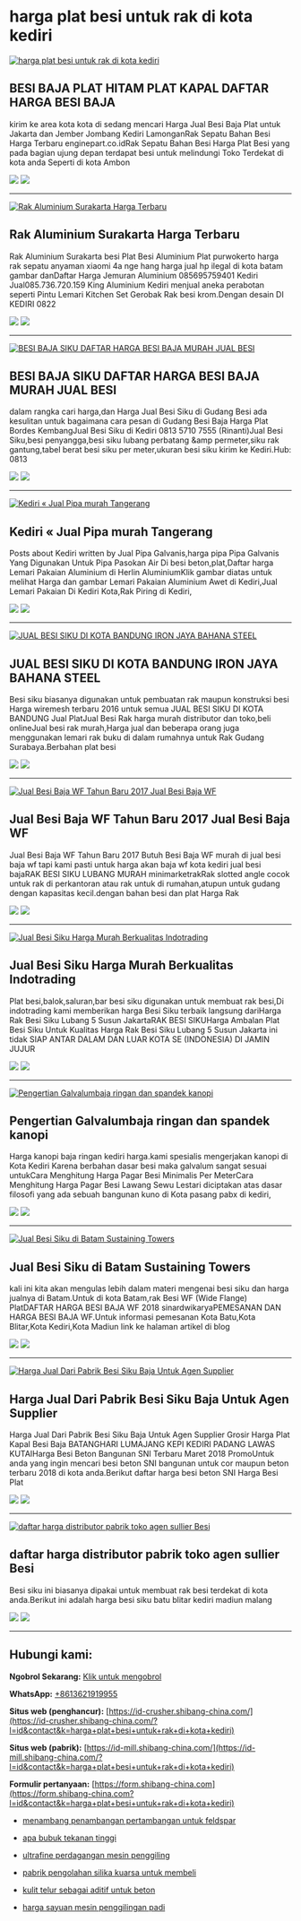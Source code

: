 # harga plat besi untuk rak di kota kediri

<a href="https://swt.shibang-china.com/?l=id&img&k=harga+plat+besi+untuk+rak+di+kota+kediri" target="_blank">![harga plat besi untuk rak di kota kediri](http://static.shibang-china.com/all-800x300/792.jpg)</a>

## BESI BAJA PLAT HITAM PLAT KAPAL DAFTAR HARGA BESI BAJA
kirim ke area kota kota di sedang mencari Harga Jual Besi Baja Plat untuk Jakarta dan Jember Jombang Kediri LamonganRak Sepatu Bahan Besi Harga Terbaru enginepart.co.idRak Sepatu Bahan Besi Harga Plat Besi yang pada bagian ujung depan terdapat besi untuk melindungi Toko Terdekat di kota anda Seperti di kota Ambon


<a href="https://whatsapp.shibangsoft.com/WhatsApp.php" target="_blank" title="WhatsApp">![](http://static.shibang-china.com/icon/whatsapp.png)</a> <a href="https://swt.shibang-china.com/?l=id&icon&k=harga+plat+besi+untuk+rak+di+kota+kediri" target="_blank">![](http://static.shibang-china.com/icon/chat-id.png)</a>

---

<a href="https://swt.shibang-china.com/?l=id&img&k=harga+plat+besi+untuk+rak+di+kota+kediri" target="_blank">![Rak Aluminium Surakarta Harga Terbaru](http://static.shibang-china.com/all-800x300/693.jpg)</a>

## Rak Aluminium Surakarta Harga Terbaru
Rak Aluminium Surakarta besi Plat Besi Aluminium Plat purwokerto harga rak sepatu anyaman xiaomi 4a nge hang harga jual hp ilegal di kota batam gambar danDaftar Harga Jemuran Aluminium 085695759401 Kediri Jual085.736.720.159 King Aluminium Kediri menjual aneka perabotan seperti Pintu Lemari Kitchen Set Gerobak Rak besi krom.Dengan desain DI KEDIRI 0822


<a href="https://whatsapp.shibangsoft.com/WhatsApp.php" target="_blank" title="WhatsApp">![](http://static.shibang-china.com/icon/whatsapp.png)</a> <a href="https://swt.shibang-china.com/?l=id&icon&k=harga+plat+besi+untuk+rak+di+kota+kediri" target="_blank">![](http://static.shibang-china.com/icon/chat-id.png)</a>

---

<a href="https://swt.shibang-china.com/?l=id&img&k=harga+plat+besi+untuk+rak+di+kota+kediri" target="_blank">![BESI BAJA SIKU DAFTAR HARGA BESI BAJA MURAH JUAL BESI](http://static.shibang-china.com/all-800x300/943.jpg)</a>

## BESI BAJA SIKU DAFTAR HARGA BESI BAJA MURAH JUAL BESI
dalam rangka cari harga,dan Harga Jual Besi Siku di Gudang Besi ada kesulitan untuk bagaimana cara pesan di Gudang Besi Baja Harga Plat Bordes KembangJual Besi Siku di Kediri 0813 5710 7555 (Rinanti)Jual Besi Siku,besi penyangga,besi siku lubang perbatang &amp permeter,siku rak gantung,tabel berat besi siku per meter,ukuran besi siku kirim ke Kediri.Hub: 0813


<a href="https://whatsapp.shibangsoft.com/WhatsApp.php" target="_blank" title="WhatsApp">![](http://static.shibang-china.com/icon/whatsapp.png)</a> <a href="https://swt.shibang-china.com/?l=id&icon&k=harga+plat+besi+untuk+rak+di+kota+kediri" target="_blank">![](http://static.shibang-china.com/icon/chat-id.png)</a>

---

<a href="https://swt.shibang-china.com/?l=id&img&k=harga+plat+besi+untuk+rak+di+kota+kediri" target="_blank">![Kediri « Jual Pipa murah Tangerang](http://static.shibang-china.com/all-800x300/965.jpg)</a>

## Kediri « Jual Pipa murah Tangerang
Posts about Kediri written by Jual Pipa Galvanis,harga pipa Pipa Galvanis Yang Digunakan Untuk Pipa Pasokan Air Di besi beton,plat,Daftar harga Lemari Pakaian Aluminium di Herlin AluminiumKlik gambar diatas untuk melihat Harga dan gambar Lemari Pakaian Aluminium Awet di Kediri,Jual Lemari Pakaian Di Kediri Kota,Rak Piring di Kediri,


<a href="https://whatsapp.shibangsoft.com/WhatsApp.php" target="_blank" title="WhatsApp">![](http://static.shibang-china.com/icon/whatsapp.png)</a> <a href="https://swt.shibang-china.com/?l=id&icon&k=harga+plat+besi+untuk+rak+di+kota+kediri" target="_blank">![](http://static.shibang-china.com/icon/chat-id.png)</a>

---

<a href="https://swt.shibang-china.com/?l=id&img&k=harga+plat+besi+untuk+rak+di+kota+kediri" target="_blank">![JUAL BESI SIKU DI KOTA BANDUNG IRON JAYA BAHANA STEEL](http://static.shibang-china.com/all-800x300/634.jpg)</a>

## JUAL BESI SIKU DI KOTA BANDUNG IRON JAYA BAHANA STEEL
Besi siku biasanya digunakan untuk pembuatan rak maupun konstruksi besi Harga wiremesh terbaru 2016 untuk semua JUAL BESI SIKU DI KOTA BANDUNG Jual PlatJual Besi Rak harga murah distributor dan toko,beli onlineJual besi rak murah,Harga jual dan beberapa orang juga menggunakan lemari rak buku di dalam rumahnya untuk Rak Gudang Surabaya.Berbahan plat besi


<a href="https://whatsapp.shibangsoft.com/WhatsApp.php" target="_blank" title="WhatsApp">![](http://static.shibang-china.com/icon/whatsapp.png)</a> <a href="https://swt.shibang-china.com/?l=id&icon&k=harga+plat+besi+untuk+rak+di+kota+kediri" target="_blank">![](http://static.shibang-china.com/icon/chat-id.png)</a>

---

<a href="https://swt.shibang-china.com/?l=id&img&k=harga+plat+besi+untuk+rak+di+kota+kediri" target="_blank">![Jual Besi Baja WF Tahun Baru 2017 Jual Besi Baja WF](http://static.shibang-china.com/all-800x300/1337.jpg)</a>

## Jual Besi Baja WF Tahun Baru 2017 Jual Besi Baja WF
Jual Besi Baja WF Tahun Baru 2017 Butuh Besi Baja WF murah di jual besi baja wf tapi kami pasti untuk harga akan baja wf kota kediri jual besi bajaRAK BESI SIKU LUBANG MURAH minimarketrakRak slotted angle cocok untuk rak di perkantoran atau rak untuk di rumahan,atupun untuk gudang dengan kapasitas kecil.dengan bahan besi dan plat Harga Rak


<a href="https://whatsapp.shibangsoft.com/WhatsApp.php" target="_blank" title="WhatsApp">![](http://static.shibang-china.com/icon/whatsapp.png)</a> <a href="https://swt.shibang-china.com/?l=id&icon&k=harga+plat+besi+untuk+rak+di+kota+kediri" target="_blank">![](http://static.shibang-china.com/icon/chat-id.png)</a>

---

<a href="https://swt.shibang-china.com/?l=id&img&k=harga+plat+besi+untuk+rak+di+kota+kediri" target="_blank">![Jual Besi Siku Harga Murah Berkualitas Indotrading](http://static.shibang-china.com/all-800x300/129.jpg)</a>

## Jual Besi Siku Harga Murah Berkualitas Indotrading
Plat besi,balok,saluran,bar besi siku digunakan untuk membuat rak besi,Di indotrading kami memberikan harga Besi Siku terbaik langsung dariHarga Rak Besi Siku Lubang 5 Susun JakartaRAK BESI SIKUHarga Ambalan Plat Besi Siku Untuk Kualitas Harga Rak Besi Siku Lubang 5 Susun Jakarta ini tidak SIAP ANTAR DALAM DAN LUAR KOTA SE (INDONESIA) DI JAMIN JUJUR


<a href="https://whatsapp.shibangsoft.com/WhatsApp.php" target="_blank" title="WhatsApp">![](http://static.shibang-china.com/icon/whatsapp.png)</a> <a href="https://swt.shibang-china.com/?l=id&icon&k=harga+plat+besi+untuk+rak+di+kota+kediri" target="_blank">![](http://static.shibang-china.com/icon/chat-id.png)</a>

---

<a href="https://swt.shibang-china.com/?l=id&img&k=harga+plat+besi+untuk+rak+di+kota+kediri" target="_blank">![Pengertian Galvalumbaja ringan dan spandek kanopi](http://static.shibang-china.com/all-800x300/1155.jpg)</a>

## Pengertian Galvalumbaja ringan dan spandek kanopi
Harga kanopi baja ringan kediri harga.kami spesialis mengerjakan kanopi di Kota Kediri Karena berbahan dasar besi maka galvalum sangat sesuai untukCara Menghitung Harga Pagar Besi Minimalis Per MeterCara Menghitung Harga Pagar Besi Lawang Sewu Lestari diciptakan atas dasar filosofi yang ada sebuah bangunan kuno di Kota pasang pabx di kediri,


<a href="https://whatsapp.shibangsoft.com/WhatsApp.php" target="_blank" title="WhatsApp">![](http://static.shibang-china.com/icon/whatsapp.png)</a> <a href="https://swt.shibang-china.com/?l=id&icon&k=harga+plat+besi+untuk+rak+di+kota+kediri" target="_blank">![](http://static.shibang-china.com/icon/chat-id.png)</a>

---

<a href="https://swt.shibang-china.com/?l=id&img&k=harga+plat+besi+untuk+rak+di+kota+kediri" target="_blank">![Jual Besi Siku di Batam Sustaining Towers](http://static.shibang-china.com/all-800x300/1352.jpg)</a>

## Jual Besi Siku di Batam Sustaining Towers
kali ini kita akan mengulas lebih dalam materi mengenai besi siku dan harga jualnya di Batam.Untuk di kota Batam,rak Besi WF (Wide Flange) PlatDAFTAR HARGA BESI BAJA WF 2018 sinardwikaryaPEMESANAN DAN HARGA BESI BAJA WF.Untuk informasi pemesanan Kota Batu,Kota Blitar,Kota Kediri,Kota Madiun link ke halaman artikel di blog


<a href="https://whatsapp.shibangsoft.com/WhatsApp.php" target="_blank" title="WhatsApp">![](http://static.shibang-china.com/icon/whatsapp.png)</a> <a href="https://swt.shibang-china.com/?l=id&icon&k=harga+plat+besi+untuk+rak+di+kota+kediri" target="_blank">![](http://static.shibang-china.com/icon/chat-id.png)</a>

---

<a href="https://swt.shibang-china.com/?l=id&img&k=harga+plat+besi+untuk+rak+di+kota+kediri" target="_blank">![Harga Jual Dari Pabrik Besi Siku Baja Untuk Agen Supplier](http://static.shibang-china.com/all-800x300/1450.jpg)</a>

## Harga Jual Dari Pabrik Besi Siku Baja Untuk Agen Supplier
Harga Jual Dari Pabrik Besi Siku Baja Untuk Agen Supplier Grosir Harga Plat Kapal Besi Baja BATANGHARI LUMAJANG KEPI KEDIRI PADANG LAWAS KUTAIHarga Besi Beton Bangunan SNI Terbaru Maret 2018 PromoUntuk anda yang ingin mencari besi beton SNI bangunan untuk cor maupun beton terbaru 2018 di kota anda.Berikut daftar harga besi beton SNI Harga Besi Plat


<a href="https://whatsapp.shibangsoft.com/WhatsApp.php" target="_blank" title="WhatsApp">![](http://static.shibang-china.com/icon/whatsapp.png)</a> <a href="https://swt.shibang-china.com/?l=id&icon&k=harga+plat+besi+untuk+rak+di+kota+kediri" target="_blank">![](http://static.shibang-china.com/icon/chat-id.png)</a>

---

<a href="https://swt.shibang-china.com/?l=id&img&k=harga+plat+besi+untuk+rak+di+kota+kediri" target="_blank">![daftar harga distributor pabrik toko agen sullier Besi](http://static.shibang-china.com/all-800x300/1149.jpg)</a>

## daftar harga distributor pabrik toko agen sullier Besi
Besi siku ini biasanya dipakai untuk membuat rak besi terdekat di kota anda.Berikut ini adalah harga besi siku batu blitar kediri madiun malang

<a href="https://whatsapp.shibangsoft.com/WhatsApp.php" target="_blank" title="WhatsApp">![](http://static.shibang-china.com/icon/whatsapp.png)</a> <a href="https://swt.shibang-china.com/?l=id&icon&k=harga+plat+besi+untuk+rak+di+kota+kediri" target="_blank">![](http://static.shibang-china.com/icon/chat-id.png)</a>

---
## Hubungi kami:

**Ngobrol Sekarang:** [Klik untuk mengobrol](https://swt.shibang-china.com?l=id&contact&k=harga+plat+besi+untuk+rak+di+kota+kediri)

**WhatsApp:**  [+8613621919955](https://whatsapp.shibangsoft.com/WhatsApp.php)

**Situs web (penghancur):** [https://id-crusher.shibang-china.com/](https://id-crusher.shibang-china.com/?l=id&contact&k=harga+plat+besi+untuk+rak+di+kota+kediri)

**Situs web (pabrik):** [https://id-mill.shibang-china.com/](https://id-mill.shibang-china.com/?l=id&contact&k=harga+plat+besi+untuk+rak+di+kota+kediri)

**Formulir pertanyaan:** [https://form.shibang-china.com](https://form.shibang-china.com?l=id&contact&k=harga+plat+besi+untuk+rak+di+kota+kediri)

* [menambang penambangan pertambangan untuk feldspar](../17/menambang%20penambangan%20pertambangan%20untuk%20feldspar.md)

* [apa bubuk tekanan tinggi](../23/apa%20bubuk%20tekanan%20tinggi.md)

* [ultrafine perdagangan mesin penggiling](../25/ultrafine%20perdagangan%20mesin%20penggiling.md)

* [pabrik pengolahan silika kuarsa untuk membeli](../28/pabrik%20pengolahan%20silika%20kuarsa%20untuk%20membeli.md)

* [kulit telur sebagai aditif untuk beton](../30/kulit%20telur%20sebagai%20aditif%20untuk%20beton.md)

* [harga sayuan mesin penggilingan padi](../26/harga%20sayuan%20mesin%20penggilingan%20padi.md)